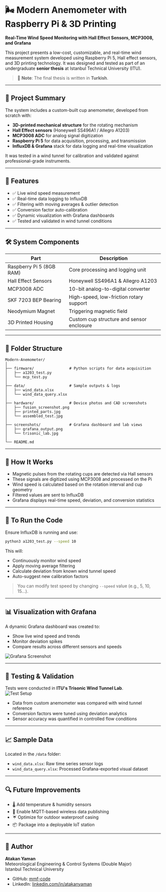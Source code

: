 # 🌬️ Modern Anemometer with Raspberry Pi & 3D Printing  
**Real-Time Wind Speed Monitoring with Hall Effect Sensors, MCP3008, and Grafana**

This project presents a low-cost, customizable, and real-time wind measurement system developed using Raspberry Pi 5, Hall effect sensors, and 3D printing technology. It was designed and tested as part of an undergraduate **senior thesis** at Istanbul Technical University (ITU).  
> 📄 **Note**: The final thesis is written in **Turkish**.

---

## 📌 Project Summary

The system includes a custom-built cup anemometer, developed from scratch with:

- **3D-printed mechanical structure** for the rotating mechanism  
- **Hall Effect sensors** (Honeywell SS496A1 / Allegro A1203)  
- **MCP3008 ADC** for analog signal digitization  
- **Raspberry Pi 5** for data acquisition, processing, and transmission  
- **InfluxDB & Grafana** stack for data logging and real-time visualization  

It was tested in a wind tunnel for calibration and validated against professional-grade instruments.

---

## 🧠 Features

- ✅ Live wind speed measurement  
- ✅ Real-time data logging to InfluxDB  
- ✅ Filtering with moving averages & outlier detection  
- ✅ Conversion factor auto-calibration  
- ✅ Dynamic visualization with Grafana dashboards  
- ✅ Tested and validated in wind tunnel conditions

---

## 🛠️ System Components

| Part                      | Description                                     |
|---------------------------|-------------------------------------------------|
| Raspberry Pi 5 (8GB RAM)  | Core processing and logging unit               |
| Hall Effect Sensors       | Honeywell SS496A1 & Allegro A1203              |
| MCP3008 ADC               | 10-bit analog-to-digital converter             |
| SKF 7203 BEP Bearing      | High-speed, low-friction rotary support        |
| Neodymium Magnet          | Triggering magnetic field                      |
| 3D Printed Housing        | Custom cup structure and sensor enclosure      |

---

## 🧾 Folder Structure

```
Modern-Anemometer/
│
├── firmware/                # Python scripts for data acquisition
│   ├── a1203_test.py
│   └── mcp_test.py
│
├── data/                    # Sample outputs & logs
│   ├── wind_data.xlsx
│   └── wind_data_query.xlsx
│
├── hardware/                # Device photos and CAD screenshots
│   ├── fusion_screenshot.png
│   ├── printed_parts.jpg
│   └── assembled_test.jpg
│
├── screenshots/             # Grafana dashboard and lab views
│   ├── grafana_output.png
│   └── trisonic_lab.jpg
│
└── README.md
```

---

## 🧪 How It Works

- Magnetic pulses from the rotating cups are detected via Hall sensors  
- These signals are digitized using MCP3008 and processed on the Pi  
- Wind speed is calculated based on the rotation interval and cup geometry  
- Filtered values are sent to InfluxDB  
- Grafana displays real-time speed, deviation, and conversion statistics  

---

## 🚀 To Run the Code

Ensure InfluxDB is running and use:

```bash
python3 a1203_test.py --speed 10
```

This will:
- Continuously monitor wind speed  
- Apply moving average filtering  
- Calculate deviation from known wind tunnel speed  
- Auto-suggest new calibration factors  

> You can modify test speed by changing `--speed` value (e.g., 5, 10, 15...).

---

## 📊 Visualization with Grafana

A dynamic Grafana dashboard was created to:
- Show live wind speed and trends  
- Monitor deviation spikes  
- Compare results across different sensors and speeds  

![Grafana Screenshot](screenshots/grafana_output.png)

---

## 🧵 Testing & Validation

Tests were conducted in **ITU's Trisonic Wind Tunnel Lab**.  
![Test Setup](screenshots/trisonic_lab.jpg)

- Data from custom anemometer was compared with wind tunnel reference  
- Conversion factors were tuned using deviation analytics  
- Sensor accuracy was quantified in controlled flow conditions

---

## 📈 Sample Data

Located in the `/data` folder:
- `wind_data.xlsx`: Raw time series sensor logs  
- `wind_data_query.xlsx`: Processed Grafana-exported visual dataset

---

## 🔍 Future Improvements

- 🌡️ Add temperature & humidity sensors  
- 📶 Enable MQTT-based wireless data publishing  
- ☔ Optimize for outdoor waterproof casing  
- 📦 Package into a deployable IoT station

---

## 👤 Author

**Atakan Yaman**  
Meteorological Engineering & Control Systems (Double Major)  
Istanbul Technical University  
- GitHub: [mmf-code](https://github.com/mmf-code)  
- LinkedIn: [linkedin.com/in/atakanyaman](https://www.linkedin.com/in/atakanyaman)
